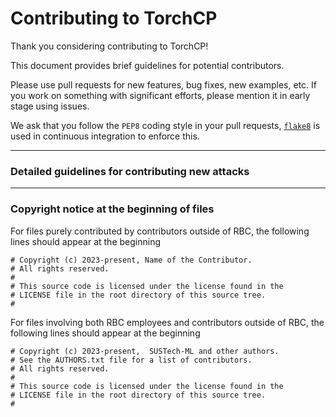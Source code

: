 # Contributing to TorchCP

Thank you considering contributing to TorchCP!

This document provides brief guidelines for potential contributors.

Please use pull requests for new features, bug fixes, new examples, etc. If you work on something with significant efforts, please mention it in early stage using issues.

We ask that you follow the `PEP8` coding style in your pull requests, [`flake8`](http://flake8.pycqa.org/) is used in continuous integration to enforce this.

---

### Detailed guidelines for contributing new attacks

---

### Copyright notice at the beginning of files

For files purely contributed by contributors outside of RBC, the following lines should appear at the beginning

```
# Copyright (c) 2023-present, Name of the Contributor.
# All rights reserved.
#
# This source code is licensed under the license found in the
# LICENSE file in the root directory of this source tree.
#
```

For files involving both RBC employees and
contributors outside of RBC, the following lines should appear at the beginning

```
# Copyright (c) 2023-present,  SUSTech-ML and other authors.
# See the AUTHORS.txt file for a list of contributors.
# All rights reserved.
#
# This source code is licensed under the license found in the
# LICENSE file in the root directory of this source tree.
#
```
